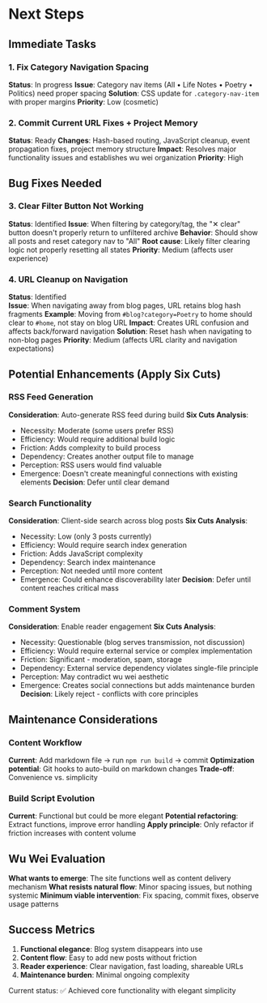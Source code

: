 # Next Steps

## Immediate Tasks

### 1. Fix Category Navigation Spacing
**Status**: In progress
**Issue**: Category nav items (All • Life Notes • Poetry • Politics) need proper spacing
**Solution**: CSS update for `.category-nav-item` with proper margins
**Priority**: Low (cosmetic)

### 2. Commit Current URL Fixes + Project Memory
**Status**: Ready
**Changes**: Hash-based routing, JavaScript cleanup, event propagation fixes, project memory structure
**Impact**: Resolves major functionality issues and establishes wu wei organization
**Priority**: High

## Bug Fixes Needed

### 3. Clear Filter Button Not Working
**Status**: Identified
**Issue**: When filtering by category/tag, the "✕ clear" button doesn't properly return to unfiltered archive
**Behavior**: Should show all posts and reset category nav to "All"
**Root cause**: Likely filter clearing logic not properly resetting all states
**Priority**: Medium (affects user experience)

### 4. URL Cleanup on Navigation
**Status**: Identified  
**Issue**: When navigating away from blog pages, URL retains blog hash fragments
**Example**: Moving from `#blog?category=Poetry` to home should clear to `#home`, not stay on blog URL
**Impact**: Creates URL confusion and affects back/forward navigation
**Solution**: Reset hash when navigating to non-blog pages
**Priority**: Medium (affects URL clarity and navigation expectations)

## Potential Enhancements (Apply Six Cuts)

### RSS Feed Generation
**Consideration**: Auto-generate RSS feed during build
**Six Cuts Analysis**:
- Necessity: Moderate (some users prefer RSS)
- Efficiency: Would require additional build logic
- Friction: Adds complexity to build process
- Dependency: Creates another output file to manage
- Perception: RSS users would find valuable
- Emergence: Doesn't create meaningful connections with existing elements
**Decision**: Defer until clear demand

### Search Functionality
**Consideration**: Client-side search across blog posts
**Six Cuts Analysis**:
- Necessity: Low (only 3 posts currently)
- Efficiency: Would require search index generation
- Friction: Adds JavaScript complexity
- Dependency: Search index maintenance
- Perception: Not needed until more content
- Emergence: Could enhance discoverability later
**Decision**: Defer until content reaches critical mass

### Comment System
**Consideration**: Enable reader engagement
**Six Cuts Analysis**:
- Necessity: Questionable (blog serves transmission, not discussion)
- Efficiency: Would require external service or complex implementation
- Friction: Significant - moderation, spam, storage
- Dependency: External service dependency violates single-file principle
- Perception: May contradict wu wei aesthetic
- Emergence: Creates social connections but adds maintenance burden
**Decision**: Likely reject - conflicts with core principles

## Maintenance Considerations

### Content Workflow
**Current**: Add markdown file → run `npm run build` → commit
**Optimization potential**: Git hooks to auto-build on markdown changes
**Trade-off**: Convenience vs. simplicity

### Build Script Evolution
**Current**: Functional but could be more elegant
**Potential refactoring**: Extract functions, improve error handling
**Apply principle**: Only refactor if friction increases with content volume

## Wu Wei Evaluation

**What wants to emerge**: The site functions well as content delivery mechanism
**What resists natural flow**: Minor spacing issues, but nothing systemic
**Minimum viable intervention**: Fix spacing, commit fixes, observe usage patterns

## Success Metrics

1. **Functional elegance**: Blog system disappears into use
2. **Content flow**: Easy to add new posts without friction
3. **Reader experience**: Clear navigation, fast loading, shareable URLs
4. **Maintenance burden**: Minimal ongoing complexity

Current status: ✅ Achieved core functionality with elegant simplicity
